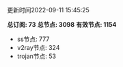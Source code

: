 更新时间2022-09-11 15:45:25

**总订阅: 73**
**总节点: 3098**
**有效节点: 1154**
- ss节点: 777
- v2ray节点: 324
- trojan节点: 53
